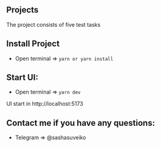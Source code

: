## Projects

The project consists of five test tasks

## Install Project
- Open terminal => `yarn or yarn install`

## Start UI:
- Open terminal => `yarn dev`

UI start in http://localhost:5173

## Contact me if you have any questions: 
- Telegram => @sashasuveiko